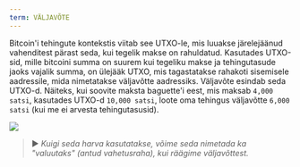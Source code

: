 ```yaml
---
term: VÄLJAVÕTE
---
```


Bitcoin'i tehingute kontekstis viitab see UTXO-le, mis luuakse järelejäänud vahenditest pärast seda, kui tegelik makse on rahuldatud. Kasutades UTXO-sid, mille bitcoini summa on suurem kui tegeliku makse ja tehingutasude jaoks vajalik summa, on ülejääk UTXO, mis tagastatakse rahakoti sisemisele aadressile, mida nimetatakse väljavõtte aadressiks. Väljavõte esindab seda UTXO-d. Näiteks, kui soovite maksta baguette'i eest, mis maksab `4,000 satsi`, kasutades UTXO-d `10,000 satsi`, loote oma tehingus väljavõtte `6,000 satsi` (kui me ei arvesta tehingutasusid).

![](../../dictionnaire/assets/16.png)

> ► *Kuigi seda harva kasutatakse, võime seda nimetada ka "valuutaks" (antud vahetusraha), kui räägime väljavõttest.*